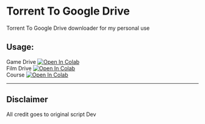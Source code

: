 # Torrent To Google Drive
Torrent To Google Drive downloader for my personal use

## Usage:

Game Drive <a href="https://colab.research.google.com/github/Kavindu-Dilhara/Jupyter-notebook/blob/main/Google%20drive/Torrent/Torrent%20To%20Google%20Drive%20Downloader.ipynb" target="_blank"><img src="https://colab.research.google.com/assets/colab-badge.svg" alt="Open In Colab"/></a>
<br>
Film Drive <a href="https://colab.research.google.com/github/Kavindu-Dilhara/Jupyter-notebook/blob/main/Google%20drive/Torrent/Films%20%26%20TV%20Series.ipynb" target="_blank"><img src="https://colab.research.google.com/assets/colab-badge.svg" alt="Open In Colab"/></a>
<br>
Course <a href="https://colab.research.google.com/github/Kavindu-Dilhara/Jupyter-notebook/blob/main/Google%20drive/Torrent/Course.ipynb" target="_blank"><img src="https://colab.research.google.com/assets/colab-badge.svg" alt="Open In Colab"/></a>

<hr>

## Disclaimer

All credit goes to original script Dev
